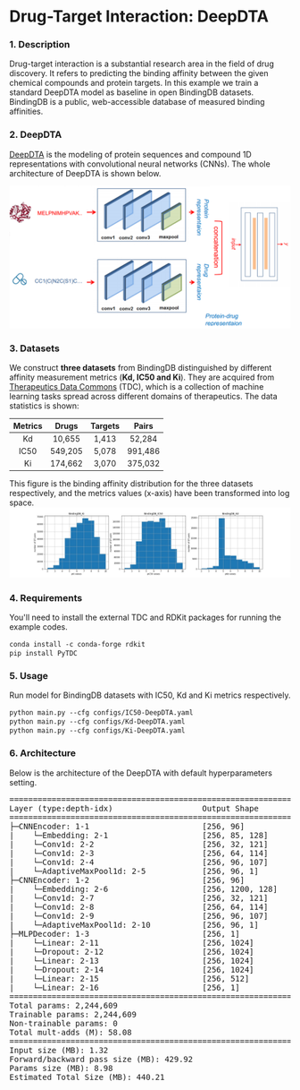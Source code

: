 # Drug-Target Interaction: DeepDTA

### 1. Description
Drug-target interaction is a substantial research area in the field of drug discovery. It refers to predicting the binding
affinity between the given chemical compounds and protein targets. In this example we train a standard DeepDTA model as
baseline in open BindingDB datasets. BindingDB is a public, web-accessible database of measured binding affinities.

### 2. DeepDTA
[DeepDTA](https://academic.oup.com/bioinformatics/article/34/17/i821/5093245) is the modeling of protein sequences and compound 1D
representations with convolutional neural networks (CNNs). The whole architecture of DeepDTA is shown below.

![DeepDTA](figures/deepdta.png)

### 3. Datasets
We construct **three datasets** from BindingDB distinguished by different affinity measurement metrics
(**Kd, IC50 and Ki**). They are acquired from [Therapeutics Data Commons](https://tdcommons.ai/) (TDC), which is a collection of machine learning
tasks spread across different domains of therapeutics. The data statistics is shown:

|  Metrics   | Drugs | Targets | Pairs |
|  :----:  | :----:  |   :----:  | :----:  |
| Kd  | 10,655 | 1,413 | 52,284 |
| IC50  | 549,205 | 5,078 | 991,486 |
| Ki | 174,662 | 3,070 | 375,032 |

This figure is the binding affinity distribution for the three datasets respectively, and the metrics values (x-axis) have been transformed into
log space.
![Binding affinity distribution](figures/bindingdb.jpg)

### 4. Requirements
You'll need to install the external TDC and RDKit packages for running the example codes.

```
conda install -c conda-forge rdkit
pip install PyTDC
```

### 5. Usage
Run model for BindingDB datasets with IC50, Kd and Ki metrics respectively.
```
python main.py --cfg configs/IC50-DeepDTA.yaml
python main.py --cfg configs/Kd-DeepDTA.yaml
python main.py --cfg configs/Ki-DeepDTA.yaml
```

### 6. Architecture
Below is the architecture of the DeepDTA with default hyperparameters setting.

<pre>
==========================================================================================
Layer (type:depth-idx)                   Output Shape              Param #
==========================================================================================
├─CNNEncoder: 1-1                        [256, 96]                 --
|    └─Embedding: 2-1                    [256, 85, 128]            8,320
|    └─Conv1d: 2-2                       [256, 32, 121]            21,792
|    └─Conv1d: 2-3                       [256, 64, 114]            16,448
|    └─Conv1d: 2-4                       [256, 96, 107]            49,248
|    └─AdaptiveMaxPool1d: 2-5            [256, 96, 1]              --
├─CNNEncoder: 1-2                        [256, 96]                 --
|    └─Embedding: 2-6                    [256, 1200, 128]          3,328
|    └─Conv1d: 2-7                       [256, 32, 121]            307,232
|    └─Conv1d: 2-8                       [256, 64, 114]            16,448
|    └─Conv1d: 2-9                       [256, 96, 107]            49,248
|    └─AdaptiveMaxPool1d: 2-10           [256, 96, 1]              --
├─MLPDecoder: 1-3                        [256, 1]                  --
|    └─Linear: 2-11                      [256, 1024]               197,632
|    └─Dropout: 2-12                     [256, 1024]               --
|    └─Linear: 2-13                      [256, 1024]               1,049,600
|    └─Dropout: 2-14                     [256, 1024]               --
|    └─Linear: 2-15                      [256, 512]                524,800
|    └─Linear: 2-16                      [256, 1]                  513
==========================================================================================
Total params: 2,244,609
Trainable params: 2,244,609
Non-trainable params: 0
Total mult-adds (M): 58.08
==========================================================================================
Input size (MB): 1.32
Forward/backward pass size (MB): 429.92
Params size (MB): 8.98
Estimated Total Size (MB): 440.21
